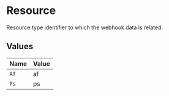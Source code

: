 # Resource

Resource type identifier to which the webhook data is related.


## Values

| Name  | Value |
| ----- | ----- |
| `Af`  | af    |
| `Ps`  | ps    |